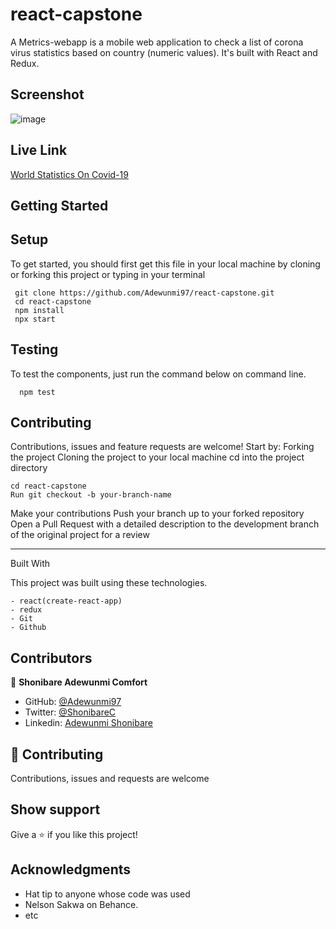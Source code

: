 # react-capstone
A Metrics-webapp is a mobile web application to check a list of corona virus statistics based on country (numeric values). It's built with React and Redux.

## Screenshot
![image](https://user-images.githubusercontent.com/60876346/142461486-dd4d7d55-f955-4f37-bfda-6cf32056e363.png)

## Live Link
[World Statistics On Covid-19](https://ade-react-capstone.netlify.app/)

## Getting Started

## Setup

To get started, you should first get this file in your local machine by cloning or forking this project or typing in your terminal
```
 git clone https://github.com/Adewunmi97/react-capstone.git
 cd react-capstone
 npm install
 npx start
```

## Testing
To test the components, just run the command below on command line.
```
  npm test
```

## Contributing

Contributions, issues and feature requests are welcome! Start by:
Forking the project
Cloning the project to your local machine
cd into the project directory

```
cd react-capstone
Run git checkout -b your-branch-name
```

Make your contributions
Push your branch up to your forked repository
Open a Pull Request with a detailed description to the development branch of the original project for a review

---

Built With

This project was built using these technologies.

```
- react(create-react-app)
- redux
- Git
- Github
```

## Contributors

👤 **Shonibare Adewunmi Comfort**
- GitHub: [@Adewunmi97](https://github.com/Adewunmi97)
- Twitter: [@ShonibareC](https://twitter.com/ShonibareC)
- Linkedin: [Adewunmi Shonibare](https://www.linkedin.com/in/adewunmi97)

## 🤝 Contributing

Contributions, issues and requests are welcome

## Show support


Give a ⭐️ if you like this project!

## Acknowledgments

- Hat tip to anyone whose code was used
- Nelson Sakwa on Behance.
- etc
